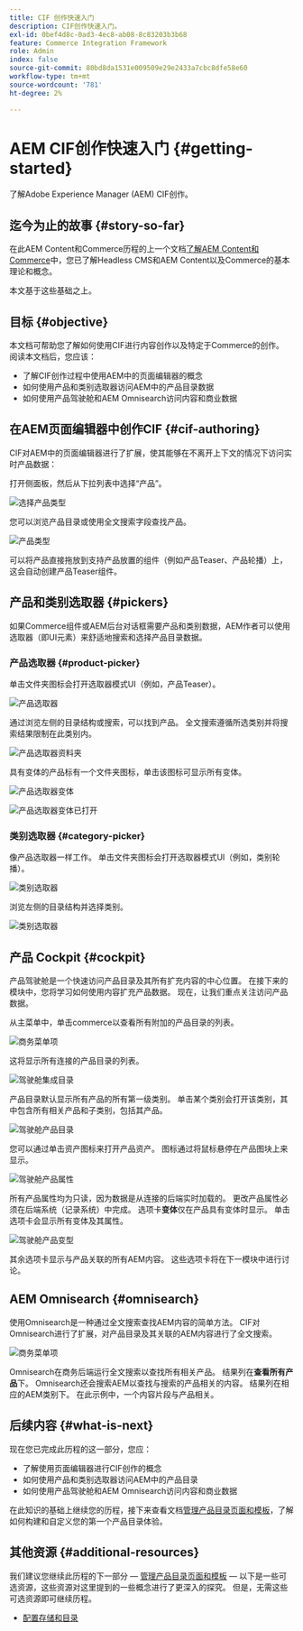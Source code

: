```yaml
---
title: CIF 创作快速入门
description: CIF创作快速入门。
exl-id: 0bef4d8c-0ad3-4ec8-ab08-8c83203b3b68
feature: Commerce Integration Framework
role: Admin
index: false
source-git-commit: 80bd8da1531e009509e29e2433a7cbc8dfe58e60
workflow-type: tm+mt
source-wordcount: '781'
ht-degree: 2%

---
```



# AEM CIF创作快速入门 {#getting-started}

了解Adobe Experience Manager (AEM) CIF创作。

## 迄今为止的故事 {#story-so-far}

在此AEM Content和Commerce历程的上一个文档[了解AEM Content和Commerce](/help/commerce-cloud/cif-storefront/introduction.md)中，您已了解Headless CMS和AEM Content以及Commerce的基本理论和概念。

本文基于这些基础之上。

## 目标 {#objective}

本文档可帮助您了解如何使用CIF进行内容创作以及特定于Commerce的创作。 阅读本文档后，您应该：

* 了解CIF创作过程中使用AEM中的页面编辑器的概念
* 如何使用产品和类别选取器访问AEM中的产品目录数据
* 如何使用产品驾驶舱和AEM Omnisearch访问内容和商业数据

## 在AEM页面编辑器中创作CIF {#cif-authoring}

CIF对AEM中的页面编辑器进行了扩展，使其能够在不离开上下文的情况下访问实时产品数据：

打开侧面板，然后从下拉列表中选择“产品”。

![选择产品类型](assets/asset-finder-overview.png)

您可以浏览产品目录或使用全文搜索字段查找产品。

![产品类型](assets/asset-finder-search.png)

可以将产品直接拖放到支持产品放置的组件（例如产品Teaser、产品轮播）上，这会自动创建产品Teaser组件。

## 产品和类别选取器 {#pickers}

如果Commerce组件或AEM后台对话框需要产品和类别数据，AEM作者可以使用选取器（即UI元素）来舒适地搜索和选择产品目录数据。

### 产品选取器 {#product-picker}

单击文件夹图标会打开选取器模式UI（例如，产品Teaser）。

![产品选取器](assets/product-picker-open.png)

通过浏览左侧的目录结构或搜索，可以找到产品。 全文搜索遵循所选类别并将搜索结果限制在此类别内。

![产品选取器资料夹](assets/product-picker-folders.png)

具有变体的产品标有一个文件夹图标，单击该图标可显示所有变体。

![产品选取器变体](assets/product-picker-variants.png)

![产品选取器变体已打开](assets/product-picker-variants-open.png)

### 类别选取器 {#category-picker}

像产品选取器一样工作。 单击文件夹图标会打开选取器模式UI（例如，类别轮播）。

![类别选取器](assets/category-picker-open.png)

浏览左侧的目录结构并选择类别。

![类别选取器](assets/category-picker-folders.png)

## 产品 Cockpit {#cockpit}

产品驾驶舱是一个快速访问产品目录及其所有扩充内容的中心位置。 在接下来的模块中，您将学习如何使用内容扩充产品数据。 现在，让我们重点关注访问产品数据。

从主菜单中，单击commerce以查看所有附加的产品目录的列表。

![商务菜单项](assets/commerce-menu-item.png)

这将显示所有连接的产品目录的列表。

![驾驶舱集成目录](assets/cockpit-Integrated-catalogs.png)

产品目录默认显示所有产品的所有第一级类别。 单击某个类别会打开该类别，其中包含所有相关产品和子类别，包括其产品。

![驾驶舱产品目录](assets/cockpit-product-catalog.png)

您可以通过单击资产图标来打开产品资产。 图标通过将鼠标悬停在产品图块上来显示。

![驾驶舱产品属性](assets/cockpit-properties.png)

所有产品属性均为只读，因为数据是从连接的后端实时加载的。 更改产品属性必须在后端系统（记录系统）中完成。 选项卡&#x200B;**变体**&#x200B;仅在产品具有变体时显示。 单击选项卡会显示所有变体及其属性。

![驾驶舱产品变型](assets/cockpit-properties-variants.png)

其余选项卡显示与产品关联的所有AEM内容。 这些选项卡将在下一模块中进行讨论。

## AEM Omnisearch {#omnisearch}

使用Omnisearch是一种通过全文搜索查找AEM内容的简单方法。 CIF对Omnisearch进行了扩展，对产品目录及其关联的AEM内容进行了全文搜索。

![商务菜单项](assets/omnisearch.png)

Omnisearch在商务后端运行全文搜索以查找所有相关产品。 结果列在&#x200B;**查看所有产品**&#x200B;下。 Omnisearch还会搜索AEM以查找与搜索的产品相关的内容。 结果列在相应的AEM类别下。 在此示例中，一个内容片段与产品相关。

## 后续内容 {#what-is-next}

现在您已完成此历程的这一部分，您应：

* 了解使用页面编辑器进行CIF创作的概念
* 如何使用产品和类别选取器访问AEM中的产品目录
* 如何使用产品驾驶舱和AEM Omnisearch访问内容和商业数据

在此知识的基础上继续您的历程，接下来查看文档[管理产品目录页面和模板](/help/commerce-cloud/cif-storefront/commerce-journeys/aem-commerce-content-author/catalog-templates.md)，了解如何构建和自定义您的第一个产品目录体验。

## 其他资源 {#additional-resources}

我们建议您继续此历程的下一部分 — [管理产品目录页面和模板](/help/commerce-cloud/cif-storefront/commerce-journeys/aem-commerce-content-author/catalog-templates.md) — 以下是一些可选资源，这些资源对这里提到的一些概念进行了更深入的探究。 但是，无需这些可选资源即可继续历程。

* [配置存储和目录](/help/commerce-cloud/cif-storefront/getting-started.md#catalog)
